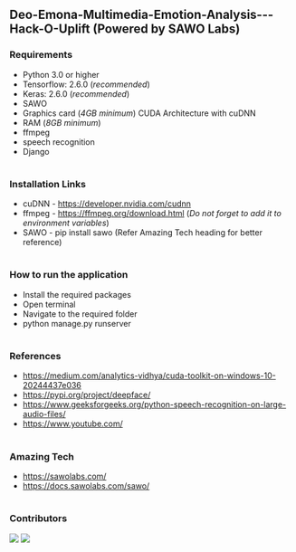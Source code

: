 ## Deo-Emona-Multimedia-Emotion-Analysis---Hack-O-Uplift (Powered by SAWO Labs)

### Requirements
- Python 3.0 or higher
- Tensorflow: 2.6.0 (*recommended*)
- Keras: 2.6.0 (*recommended*)
- SAWO
- Graphics card (*4GB minimum*) CUDA Architecture with cuDNN
- RAM (*8GB minimum*)
- ffmpeg
- speech recognition
- Django

#
### Installation Links
- cuDNN - https://developer.nvidia.com/cudnn
- ffmpeg - https://ffmpeg.org/download.html (*Do not forget to add it to environment variables*)
- SAWO - pip install sawo (Refer Amazing Tech heading for better reference)

#
### How to run the application
- Install the required packages
- Open terminal
- Navigate to the required folder
- python manage.py runserver

#
### References
+ https://medium.com/analytics-vidhya/cuda-toolkit-on-windows-10-20244437e036
+ https://pypi.org/project/deepface/
+ https://www.geeksforgeeks.org/python-speech-recognition-on-large-audio-files/
+ https://www.youtube.com/


#
### Amazing Tech
- https://sawolabs.com/
- https://docs.sawolabs.com/sawo/


#
### Contributors
[![](https://github.com/anushka-srivastava22.png?size=50)](https://github.com/anushka-srivastava22)
[![](https://github.com/SarthakKeshari.png?size=50)](https://github.com/SarthakKeshari)
